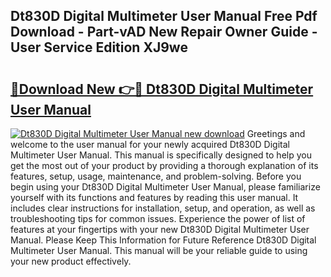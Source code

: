 ## Dt830D Digital Multimeter User Manual Free Pdf Download - Part-vAD New Repair Owner Guide - User Service Edition XJ9we

# <h2><a href="http://bc15398.oget.top/?id=Dt830D+Digital+Multimeter+User+Manual">🔗Download New 👉🔴 Dt830D Digital Multimeter User Manual</a></h2>

[![Dt830D Digital Multimeter User Manual new download](https://i.imgur.com/5g1atiW.png)](http://bc15398.oget.top/?id=Dt830D+Digital+Multimeter+User+Manual)
Greetings and welcome to the user manual for your newly acquired Dt830D Digital Multimeter User Manual. This manual is specifically designed to help you get the most out of your product by providing a thorough explanation of its features, setup, usage, maintenance, and problem-solving. Before you begin using your Dt830D Digital Multimeter User Manual, please familiarize yourself with its functions and features by reading this user manual. It includes clear instructions for installation, setup, and operation, as well as troubleshooting tips for common issues. Experience the power of list of features at your fingertips with your new Dt830D Digital Multimeter User Manual. Please Keep This Information for Future Reference Dt830D Digital Multimeter User Manual. This manual will be your reliable guide to using your new product effectively.
